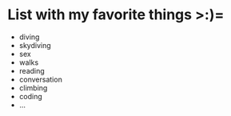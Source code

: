 # List with my favorite things >:)=

- diving
- skydiving
- sex
- walks
- reading
- conversation
- climbing
- coding
- ...
